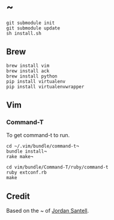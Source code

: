 # ~

    git submodule init
    git submodule update
    sh install.sh

## Brew

    brew install vim
    brew install ack
    brew install python
    pip install virtualenv
    pip install virtualenvwrapper

## Vim

### Command-T

To get command-t to run.

    cd ~/.vim/bundle/command-t¬
    bundle install¬
    rake make¬

    cd vim/bundle/Command-T/ruby/command-t
    ruby extconf.rb
    make

## Credit

Based on the ~ of [Jordan Santell](https://github.com/jsantell/home).

